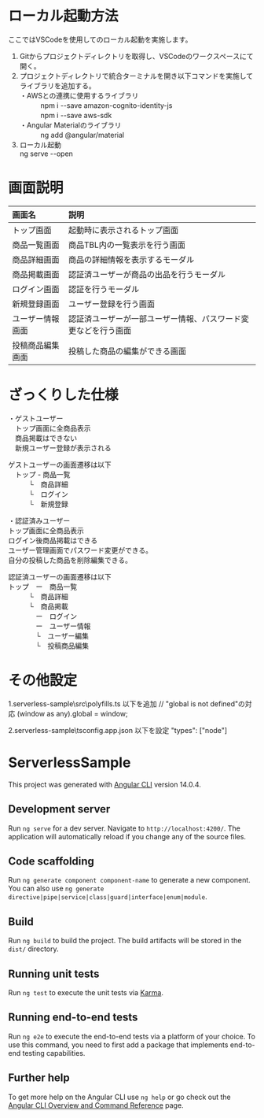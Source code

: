 # ローカル起動方法
ここではVSCodeを使用してのローカル起動を実施します。									
1. Gitからプロジェクトディレクトリを取得し、VSCodeのワークスペースにて開く。									
2. プロジェクトディレクトリで統合ターミナルを開き以下コマンドを実施してライブラリを追加する。	<br>
	・AWSとの連携に使用するライブラリ<br>
　　　npm i --save amazon-cognito-identity-js<br>
　　　npm i --save aws-sdk<br>
	・Angular Materialのライブラリ<br>
　　　ng add @angular/material  							
3. ローカル起動									
	ng serve --open								


# 画面説明
|画面名|説明|
|:---|:----|
|トップ画面|起動時に表示されるトップ画面|
|商品一覧画面|商品TBL内の一覧表示を行う画面|
|商品詳細画面|商品の詳細情報を表示するモーダル|
|商品掲載画面|認証済ユーザーが商品の出品を行うモーダル|
|ログイン画面|認証を行うモーダル|
|新規登録画面|ユーザー登録を行う画面|
|ユーザー情報画面|認証済ユーザーが一部ユーザー情報、パスワード変更などを行う画面|
|投稿商品編集画面|投稿した商品の編集ができる画面|



# ざっくりした仕様
・ゲストユーザー<br>
　トップ画面に全商品表示<br>
　商品掲載はできない<br>
　新規ユーザー登録が表示される<br>

ゲストユーザーの画面遷移は以下<br>
　トップ - 商品一覧<br>
　　　└　商品詳細<br>
　　　└　ログイン<br>
　　　└　新規登録<br>


・認証済みユーザー<br>
トップ画面に全商品表示<br>
ログイン後商品掲載はできる<br>
ユーザー管理画面でパスワード変更ができる。<br>
自分の投稿した商品を削除編集できる。<br>

認証済ユーザーの画面遷移は以下<br>
トップ　ー　商品一覧<br>
　　　└　商品詳細<br>
　　　└　商品掲載<br>
　　　　ー　ログイン<br>
　　　　ー　ユーザー情報<br>
　　　　└　ユーザー編集<br>
　　　　└　投稿商品編集<br>

# その他設定
1.serverless-sample\src\polyfills.ts
以下を追加
// "global is not defined"の対応
(window as any).global = window;

2.serverless-sample\tsconfig.app.json
以下を設定
"types": ["node"]


# ServerlessSample

This project was generated with [Angular CLI](https://github.com/angular/angular-cli) version 14.0.4.

## Development server

Run `ng serve` for a dev server. Navigate to `http://localhost:4200/`. The application will automatically reload if you change any of the source files.

## Code scaffolding

Run `ng generate component component-name` to generate a new component. You can also use `ng generate directive|pipe|service|class|guard|interface|enum|module`.

## Build

Run `ng build` to build the project. The build artifacts will be stored in the `dist/` directory.

## Running unit tests

Run `ng test` to execute the unit tests via [Karma](https://karma-runner.github.io).

## Running end-to-end tests

Run `ng e2e` to execute the end-to-end tests via a platform of your choice. To use this command, you need to first add a package that implements end-to-end testing capabilities.

## Further help

To get more help on the Angular CLI use `ng help` or go check out the [Angular CLI Overview and Command Reference](https://angular.io/cli) page.
